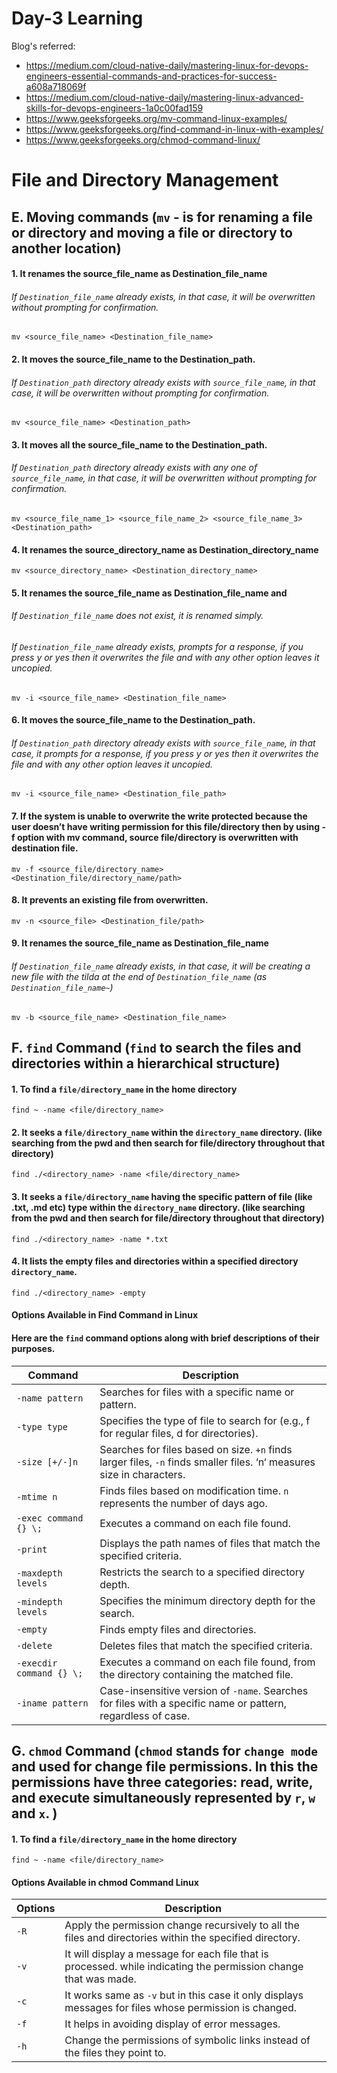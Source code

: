 # Day-3 Learning
Blog's referred:
- https://medium.com/cloud-native-daily/mastering-linux-for-devops-engineers-essential-commands-and-practices-for-success-a608a718069f
- https://medium.com/cloud-native-daily/mastering-linux-advanced-skills-for-devops-engineers-1a0c00fad159
- https://www.geeksforgeeks.org/mv-command-linux-examples/
- https://www.geeksforgeeks.org/find-command-in-linux-with-examples/
- https://www.geeksforgeeks.org/chmod-command-linux/

# File and Directory Management
## E. Moving commands (```mv``` - is for renaming a file or directory and moving a file or directory to another location)
#### 1. It renames the source_file_name as Destination_file_name
###### If `Destination_file_name` already exists, in that case, it will be overwritten without prompting for confirmation.
    mv <source_file_name> <Destination_file_name>
#### 2. It moves the source_file_name to the Destination_path.
###### If `Destination_path` directory already exists with `source_file_name`, in that case, it will be overwritten without prompting for confirmation.
    mv <source_file_name> <Destination_path>
#### 3. It moves all the source_file_name to the Destination_path.
###### If `Destination_path` directory already exists with any one of `source_file_name`, in that case, it will be overwritten without prompting for confirmation.
    mv <source_file_name_1> <source_file_name_2> <source_file_name_3> <Destination_path>
#### 4. It renames the source_directory_name as Destination_directory_name
    mv <source_directory_name> <Destination_directory_name>
#### 5. It renames the source_file_name as Destination_file_name and 
###### If `Destination_file_name` does not exist, it is renamed simply.
###### If `Destination_file_name` already exists, prompts for a response, if you press y or yes then it overwrites the file and with any other option leaves it uncopied.
    mv -i <source_file_name> <Destination_file_name>
#### 6. It moves the source_file_name to the Destination_path.
###### If `Destination_path` directory already exists with `source_file_name`, in that case, it prompts for a response, if you press y or yes then it overwrites the file and with any other option leaves it uncopied.
    mv -i <source_file_name> <Destination_file_path>
#### 7. If the system is unable to overwrite the write protected because the user doesn’t have writing permission for this file/directory then by using -f option with mv command, source file/directory is overwritten with destination file.
    mv -f <source_file/directory_name> <Destination_file/directory_name/path>
#### 8. It prevents an existing file from overwritten.  
    mv -n <source_file> <Destination_file/path>
#### 9. It renames the source_file_name as Destination_file_name
###### If `Destination_file_name` already exists, in that case, it will be creating a new file with the tilda at the end of `Destination_file_name` (as `Destination_file_name~`)
    mv -b <source_file_name> <Destination_file_name>
    
## F. ```find``` Command (```find``` to search the files and directories within a hierarchical structure)
#### 1. To find a ```file/directory_name``` in the home directory
    find ~ -name <file/directory_name>
#### 2. It seeks a ```file/directory_name``` within the ```directory_name``` directory. (like searching from the pwd and then search for file/directory throughout that directory)
    find ./<directory_name> -name <file/directory_name>
#### 3. It seeks a ```file/directory_name``` having the specific pattern of file (like .txt, .md etc) type within the ```directory_name``` directory. (like searching from the pwd and then search for file/directory throughout that directory)
    find ./<directory_name> -name *.txt 
#### 4. It lists the empty files and directories within a specified directory ```directory_name```.
    find ./<directory_name> -empty

#### Options Available in Find Command in Linux
#### Here are the `find` command options along with brief descriptions of their purposes.
| Command  | Description |
| ------------- | ------------- |
| ```-name pattern```| Searches for files with a specific name or pattern.|
| ```-type type```| Specifies the type of file to search for (e.g., f for regular files, d for directories).|
| ```-size [+/-]n```| Searches for files based on size. `+n` finds larger files, `-n` finds smaller files. ‘n‘ measures size in characters.|
| ```-mtime n```| Finds files based on modification time. `n` represents the number of days ago.|
| ```-exec command {} \;```| Executes a command on each file found.|
| ```-print```| Displays the path names of files that match the specified criteria.|
| ```-maxdepth levels```| Restricts the search to a specified directory depth.|
| ```-mindepth levels```| Specifies the minimum directory depth for the search.|
| ```-empty```| Finds empty files and directories.|
| ```-delete```| Deletes files that match the specified criteria.|
| ```-execdir command {} \;```| Executes a command on each file found, from the directory containing the matched file.|
| ```-iname pattern```| Case-insensitive version of `-name`. Searches for files with a specific name or pattern, regardless of case.|

## G. ```chmod``` Command (```chmod``` stands for ```change mode``` and used for change file permissions. In this the permissions have three categories: read, write, and execute simultaneously represented by `r`, `w` and `x`. )
#### 1. To find a ```file/directory_name``` in the home directory
    find ~ -name <file/directory_name>
#### Options Available in chmod Command Linux
| Options  | Description |
| ------------- | ------------- |
| ```-R```| Apply the permission change recursively to all the files and directories within the specified directory.|
| ```-v```| It will display a message for each file that is processed. while indicating the permission change that was made.|
| ```-c```| It works same as `-v` but in this case it only displays messages for files whose permission is changed.|
| ```-f```| It helps in avoiding display of error messages.|
| ```-h```| Change the permissions of symbolic links instead of the files they point to.|


